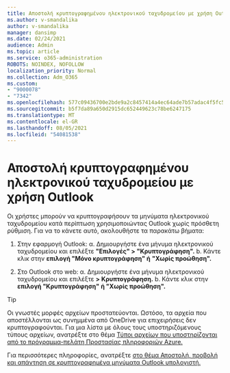 ```yaml
---
title: Αποστολή κρυπτογραφημένου ηλεκτρονικού ταχυδρομείου με χρήση Outlook
ms.author: v-smandalika
author: v-smandalika
manager: dansimp
ms.date: 02/24/2021
audience: Admin
ms.topic: article
ms.service: o365-administration
ROBOTS: NOINDEX, NOFOLLOW
localization_priority: Normal
ms.collection: Adm_O365
ms.custom:
- "9000078"
- "7342"
ms.openlocfilehash: 577c09436700e2bde9a2c8457414a4ec64ade7b57adac4f5fc51ca7cffe73656
ms.sourcegitcommit: b5f7da89a650d2915dc652449623c78be6247175
ms.translationtype: MT
ms.contentlocale: el-GR
ms.lasthandoff: 08/05/2021
ms.locfileid: "54081538"
---
```

# <a name="send-encrypted-email-using-outlook"></a>Αποστολή κρυπτογραφημένου ηλεκτρονικού ταχυδρομείου με χρήση Outlook

Οι χρήστες μπορούν να κρυπτογραφήσουν τα μηνύματα ηλεκτρονικού ταχυδρομείου κατά περίπτωση χρησιμοποιώντας Outlook χωρίς πρόσθετη ρύθμιση. Για να το κάνετε αυτό, ακολουθήστε τα παρακάτω βήματα:

1. Στην εφαρμογή Outlook: α. Δημιουργήστε ένα μήνυμα ηλεκτρονικού ταχυδρομείου και επιλέξτε **"Επιλογές" > "Κρυπτογράφηση".** 
    b. Κάντε κλικ στην **επιλογή "Μόνο κρυπτογράφηση" ή** **"Χωρίς προώθηση".**

2. Στο Outlook στο web: α. Δημιουργήστε ένα μήνυμα ηλεκτρονικού ταχυδρομείου και επιλέξτε **> Κρυπτογράφηση.**
    b. Κάντε κλικ στην **επιλογή "Κρυπτογράφηση"** **ή "Χωρίς προώθηση".**

> [!TIP]
> Οι γνωστές μορφές αρχείων προστατεύονται. Ωστόσο, τα αρχεία που αποστέλλονται ως συνημμένα από OneDrive για επιχειρήσεις δεν κρυπτογραφούνται. Για μια λίστα με όλους τους υποστηριζόμενους τύπους αρχείων, ανατρέξτε στο θέμα [Τύποι αρχείων που υποστηρίζονται από το πρόγραμμα-πελάτη Προστασίας πληροφοριών Azure.](https://docs.microsoft.com/azure/information-protection/rms-client/client-admin-guide-file-types)

Για περισσότερες πληροφορίες, ανατρέξτε [στο θέμα Αποστολή, προβολή και απάντηση σε κρυπτογραφημένα μηνύματα Outlook υπολογιστή.](https://support.microsoft.com/topic/send-view-and-reply-to-encrypted-messages-in-outlook-for-pc-eaa43495-9bbb-4fca-922a-df90dee51980)



